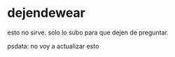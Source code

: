 # dejendewear
esto no sirve. solo lo subo para que dejen de preguntar.

psdata: no voy a actualizar esto
